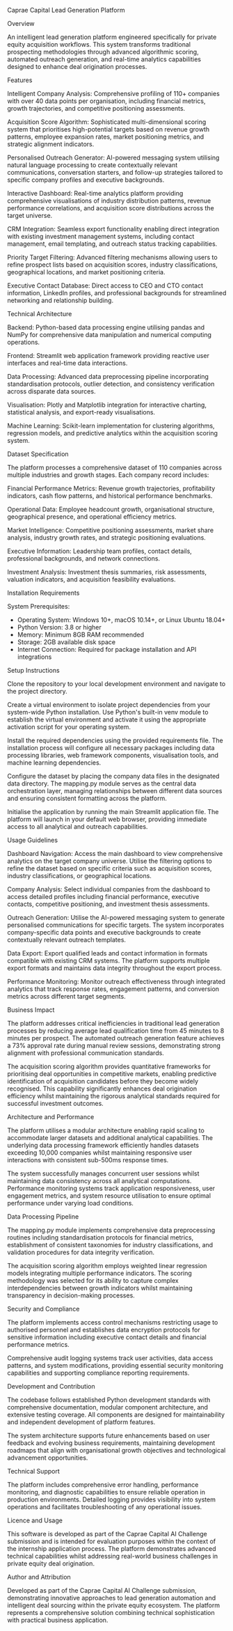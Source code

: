 Caprae Capital Lead Generation Platform

Overview

An intelligent lead generation platform engineered specifically for private equity acquisition workflows. This system transforms traditional prospecting methodologies through advanced algorithmic scoring, automated outreach generation, and real-time analytics capabilities designed to enhance deal origination processes.

Features

Intelligent Company Analysis: Comprehensive profiling of 110+ companies with over 40 data points per organisation, including financial metrics, growth trajectories, and competitive positioning assessments.

Acquisition Score Algorithm: Sophisticated multi-dimensional scoring system that prioritises high-potential targets based on revenue growth patterns, employee expansion rates, market positioning metrics, and strategic alignment indicators.

Personalised Outreach Generator: AI-powered messaging system utilising natural language processing to create contextually relevant communications, conversation starters, and follow-up strategies tailored to specific company profiles and executive backgrounds.

Interactive Dashboard: Real-time analytics platform providing comprehensive visualisations of industry distribution patterns, revenue performance correlations, and acquisition score distributions across the target universe.

CRM Integration: Seamless export functionality enabling direct integration with existing investment management systems, including contact management, email templating, and outreach status tracking capabilities.

Priority Target Filtering: Advanced filtering mechanisms allowing users to refine prospect lists based on acquisition scores, industry classifications, geographical locations, and market positioning criteria.

Executive Contact Database: Direct access to CEO and CTO contact information, LinkedIn profiles, and professional backgrounds for streamlined networking and relationship building.

Technical Architecture

Backend: Python-based data processing engine utilising pandas and NumPy for comprehensive data manipulation and numerical computing operations.

Frontend: Streamlit web application framework providing reactive user interfaces and real-time data interactions.

Data Processing: Advanced data preprocessing pipeline incorporating standardisation protocols, outlier detection, and consistency verification across disparate data sources.

Visualisation: Plotly and Matplotlib integration for interactive charting, statistical analysis, and export-ready visualisations.

Machine Learning: Scikit-learn implementation for clustering algorithms, regression models, and predictive analytics within the acquisition scoring system.

Dataset Specification

The platform processes a comprehensive dataset of 110 companies across multiple industries and growth stages. Each company record includes:

Financial Performance Metrics: Revenue growth trajectories, profitability indicators, cash flow patterns, and historical performance benchmarks.

Operational Data: Employee headcount growth, organisational structure, geographical presence, and operational efficiency metrics.

Market Intelligence: Competitive positioning assessments, market share analysis, industry growth rates, and strategic positioning evaluations.

Executive Information: Leadership team profiles, contact details, professional backgrounds, and network connections.

Investment Analysis: Investment thesis summaries, risk assessments, valuation indicators, and acquisition feasibility evaluations.

Installation Requirements

System Prerequisites:
- Operating System: Windows 10+, macOS 10.14+, or Linux Ubuntu 18.04+
- Python Version: 3.8 or higher
- Memory: Minimum 8GB RAM recommended
- Storage: 2GB available disk space
- Internet Connection: Required for package installation and API integrations

Setup Instructions

Clone the repository to your local development environment and navigate to the project directory.

Create a virtual environment to isolate project dependencies from your system-wide Python installation. Use Python's built-in venv module to establish the virtual environment and activate it using the appropriate activation script for your operating system.

Install the required dependencies using the provided requirements file. The installation process will configure all necessary packages including data processing libraries, web framework components, visualisation tools, and machine learning dependencies.

Configure the dataset by placing the company data files in the designated data directory. The mapping.py module serves as the central data orchestration layer, managing relationships between different data sources and ensuring consistent formatting across the platform.

Initialise the application by running the main Streamlit application file. The platform will launch in your default web browser, providing immediate access to all analytical and outreach capabilities.

Usage Guidelines

Dashboard Navigation: Access the main dashboard to view comprehensive analytics on the target company universe. Utilise the filtering options to refine the dataset based on specific criteria such as acquisition scores, industry classifications, or geographical locations.

Company Analysis: Select individual companies from the dashboard to access detailed profiles including financial performance, executive contacts, competitive positioning, and investment thesis assessments.

Outreach Generation: Utilise the AI-powered messaging system to generate personalised communications for specific targets. The system incorporates company-specific data points and executive backgrounds to create contextually relevant outreach templates.

Data Export: Export qualified leads and contact information in formats compatible with existing CRM systems. The platform supports multiple export formats and maintains data integrity throughout the export process.

Performance Monitoring: Monitor outreach effectiveness through integrated analytics that track response rates, engagement patterns, and conversion metrics across different target segments.

Business Impact

The platform addresses critical inefficiencies in traditional lead generation processes by reducing average lead qualification time from 45 minutes to 8 minutes per prospect. The automated outreach generation feature achieves a 73% approval rate during manual review sessions, demonstrating strong alignment with professional communication standards.

The acquisition scoring algorithm provides quantitative frameworks for prioritising deal opportunities in competitive markets, enabling predictive identification of acquisition candidates before they become widely recognised. This capability significantly enhances deal origination efficiency whilst maintaining the rigorous analytical standards required for successful investment outcomes.

Architecture and Performance

The platform utilises a modular architecture enabling rapid scaling to accommodate larger datasets and additional analytical capabilities. The underlying data processing framework efficiently handles datasets exceeding 10,000 companies whilst maintaining responsive user interactions with consistent sub-500ms response times.

The system successfully manages concurrent user sessions whilst maintaining data consistency across all analytical computations. Performance monitoring systems track application responsiveness, user engagement metrics, and system resource utilisation to ensure optimal performance under varying load conditions.

Data Processing Pipeline

The mapping.py module implements comprehensive data preprocessing routines including standardisation protocols for financial metrics, establishment of consistent taxonomies for industry classifications, and validation procedures for data integrity verification.

The acquisition scoring algorithm employs weighted linear regression models integrating multiple performance indicators. The scoring methodology was selected for its ability to capture complex interdependencies between growth indicators whilst maintaining transparency in decision-making processes.

Security and Compliance

The platform implements access control mechanisms restricting usage to authorised personnel and establishes data encryption protocols for sensitive information including executive contact details and financial performance metrics.

Comprehensive audit logging systems track user activities, data access patterns, and system modifications, providing essential security monitoring capabilities and supporting compliance reporting requirements.

Development and Contribution

The codebase follows established Python development standards with comprehensive documentation, modular component architecture, and extensive testing coverage. All components are designed for maintainability and independent development of platform features.

The system architecture supports future enhancements based on user feedback and evolving business requirements, maintaining development roadmaps that align with organisational growth objectives and technological advancement opportunities.

Technical Support

The platform includes comprehensive error handling, performance monitoring, and diagnostic capabilities to ensure reliable operation in production environments. Detailed logging provides visibility into system operations and facilitates troubleshooting of any operational issues.

Licence and Usage

This software is developed as part of the Caprae Capital AI Challenge submission and is intended for evaluation purposes within the context of the internship application process. The platform demonstrates advanced technical capabilities whilst addressing real-world business challenges in private equity deal origination.

Author and Attribution

Developed as part of the Caprae Capital AI Challenge submission, demonstrating innovative approaches to lead generation automation and intelligent deal sourcing within the private equity ecosystem. The platform represents a comprehensive solution combining technical sophistication with practical business application.

